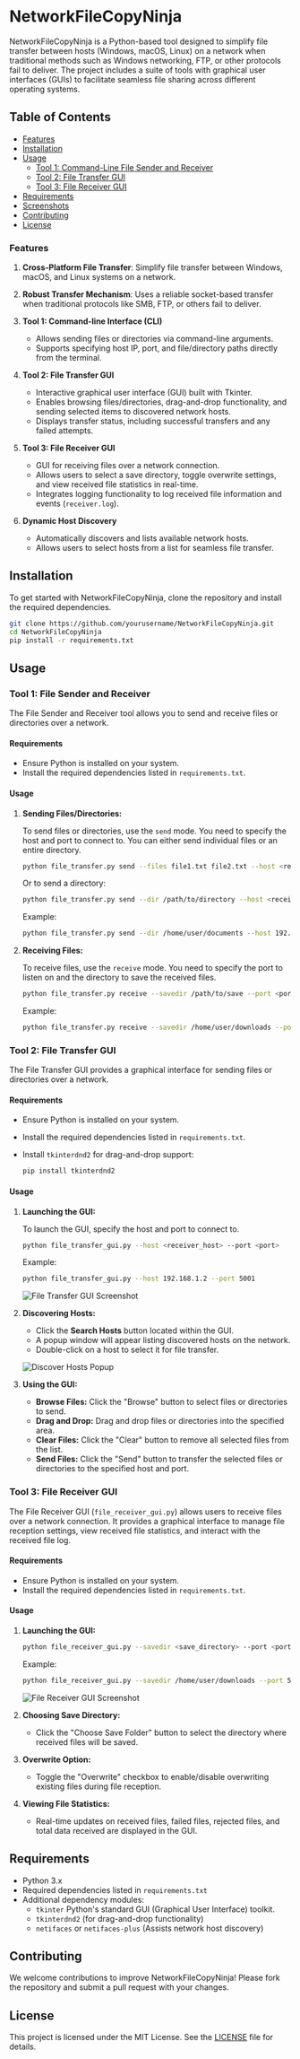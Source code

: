 # NetworkFileCopyNinja

NetworkFileCopyNinja is a Python-based tool designed to simplify file transfer between hosts (Windows, macOS, Linux) on a network when traditional methods such as Windows networking, FTP, or other protocols fail to deliver. The project includes a suite of tools with graphical user interfaces (GUIs) to facilitate seamless file sharing across different operating systems.

## Table of Contents

- [Features](#features)
- [Installation](#installation)
- [Usage](#usage)
  - [Tool 1: Command-Line File Sender and Receiver](#tool-1-command-line-file-sender-and-receiver)
  - [Tool 2: File Transfer GUI](#tool-2-file-transfer-gui)
  - [Tool 3: File Receiver GUI](#tool-3-file-receiver-gui)
- [Requirements](#requirements)
- [Screenshots](#screenshots)
- [Contributing](#contributing)
- [License](#license)

### Features

1. **Cross-Platform File Transfer**: Simplify file transfer between Windows, macOS, and Linux systems on a network.
   
2. **Robust Transfer Mechanism**: Uses a reliable socket-based transfer when traditional protocols like SMB, FTP, or others fail to deliver.

3. **Tool 1: Command-line Interface (CLI)**
   - Allows sending files or directories via command-line arguments.
   - Supports specifying host IP, port, and file/directory paths directly from the terminal.

4. **Tool 2: File Transfer GUI**
   - Interactive graphical user interface (GUI) built with Tkinter.
   - Enables browsing files/directories, drag-and-drop functionality, and sending selected items to discovered network hosts.
   - Displays transfer status, including successful transfers and any failed attempts.

5. **Tool 3: File Receiver GUI**
   - GUI for receiving files over a network connection.
   - Allows users to select a save directory, toggle overwrite settings, and view received file statistics in real-time.
   - Integrates logging functionality to log received file information and events (`receiver.log`).

6. **Dynamic Host Discovery**
   - Automatically discovers and lists available network hosts.
   - Allows users to select hosts from a list for seamless file transfer.

## Installation

To get started with NetworkFileCopyNinja, clone the repository and install the required dependencies.

```bash
git clone https://github.com/yourusername/NetworkFileCopyNinja.git
cd NetworkFileCopyNinja
pip install -r requirements.txt
```

## Usage

### Tool 1: File Sender and Receiver

The File Sender and Receiver tool allows you to send and receive files or directories over a network.

#### Requirements

- Ensure Python is installed on your system.
- Install the required dependencies listed in `requirements.txt`.

#### Usage

1. **Sending Files/Directories:**

    To send files or directories, use the `send` mode. You need to specify the host and port to connect to. You can either send individual files or an entire directory.

    ```bash
    python file_transfer.py send --files file1.txt file2.txt --host <receiver_host> --port <port>
    ```

    Or to send a directory:

    ```bash
    python file_transfer.py send --dir /path/to/directory --host <receiver_host> --port <port>
    ```

    Example:

    ```bash
    python file_transfer.py send --dir /home/user/documents --host 192.168.1.2 --port 5001
    ```

2. **Receiving Files:**

    To receive files, use the `receive` mode. You need to specify the port to listen on and the directory to save the received files.

    ```bash
    python file_transfer.py receive --savedir /path/to/save --port <port>
    ```

    Example:

    ```bash
    python file_transfer.py receive --savedir /home/user/downloads --port 5001
    ```

### Tool 2: File Transfer GUI

The File Transfer GUI provides a graphical interface for sending files or directories over a network.

#### Requirements

- Ensure Python is installed on your system.
- Install the required dependencies listed in `requirements.txt`.
- Install `tkinterdnd2` for drag-and-drop support: 

    ```bash
    pip install tkinterdnd2
    ```

#### Usage

1. **Launching the GUI:**

    To launch the GUI, specify the host and port to connect to.

    ```bash
    python file_transfer_gui.py --host <receiver_host> --port <port>
    ```

    Example:

    ```bash
    python file_transfer_gui.py --host 192.168.1.2 --port 5001
    ```

    ![File Transfer GUI Screenshot](path/to/your/screenshot1.png)

2. **Discovering Hosts:**

    - Click the **Search Hosts** button located within the GUI.
    - A popup window will appear listing discovered hosts on the network.
    - Double-click on a host to select it for file transfer.
  
    ![Discover Hosts Popup](path/to/your/screenshot2.png)

3. **Using the GUI:**

    - **Browse Files:** Click the "Browse" button to select files or directories to send.
    - **Drag and Drop:** Drag and drop files or directories into the specified area.
    - **Clear Files:** Click the "Clear" button to remove all selected files from the list.
    - **Send Files:** Click the "Send" button to transfer the selected files or directories to the specified host and port.

### Tool 3: File Receiver GUI

The File Receiver GUI (`file_receiver_gui.py`) allows users to receive files over a network connection. It provides a graphical interface to manage file reception settings, view received file statistics, and interact with the received file log.

#### Requirements

- Ensure Python is installed on your system.
- Install the required dependencies listed in `requirements.txt`.

#### Usage

1. **Launching the GUI:**

    ```bash
    python file_receiver_gui.py --savedir <save_directory> --port <port> --overwrite
    ```

    Example:

    ```bash
    python file_receiver_gui.py --savedir /home/user/downloads --port 5001 --overwrite
    ```

    ![File Receiver GUI Screenshot](path/to/your/screenshot3.png)

2. **Choosing Save Directory:**

    - Click the "Choose Save Folder" button to select the directory where received files will be saved.

3. **Overwrite Option:**

    - Toggle the "Overwrite" checkbox to enable/disable overwriting existing files during file reception.

4. **Viewing File Statistics:**

    - Real-time updates on received files, failed files, rejected files, and total data received are displayed in the GUI.

## Requirements

- Python 3.x
- Required dependencies listed in `requirements.txt`
- Additional dependency modules:
    - `tkinter` Python's standard GUI (Graphical User Interface) toolkit.
    - `tkinterdnd2` (for drag-and-drop functionality)
    - `netifaces` or `netifaces-plus` (Assists network host discovery)


## Contributing

We welcome contributions to improve NetworkFileCopyNinja! Please fork the repository and submit a pull request with your changes.

## License

This project is licensed under the MIT License. See the [LICENSE](LICENSE) file for details.

